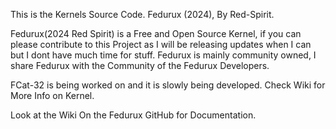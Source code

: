This is the Kernels Source Code.
Fedurux (2024), By Red-Spirit.

Fedurux(2024 Red Spirit) is a Free and Open Source Kernel, if you can please contribute to this Project as I will be releasing updates when I can but I dont have much time for stuff.
Fedurux is mainly community owned, I share Fedurux with the Community of the Fedurux Developers.

FCat-32 is being worked on and it is slowly being developed.
Check Wiki for More Info on Kernel.

Look at the Wiki On the Fedurux GitHub for Documentation.
